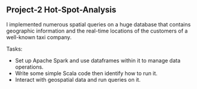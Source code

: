 ## Project-2 Hot-Spot-Analysis

I implemented numerous spatial queries on a huge database that contains geographic information and the real-time locations of the customers of a well-known taxi company.

Tasks: 
- Set up Apache Spark and use dataframes within it to manage data operations.
- Write some simple Scala code then identify how to run it.
- Interact with geospatial data and run queries on it.
